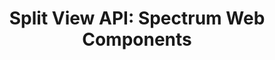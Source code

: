 ---
layout: api.njk
title: 'Split View API: Spectrum Web Components'
displayName: Split View
componentName: split-view
componentHeading: sp-split-view
tags:
- component-api
---